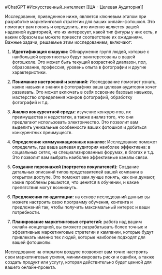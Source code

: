 #ChatGPT #Искусственный_интеллект 
[[ЦА - Целевая Аудитория]]

Исследование, приведенное ниже, является ключевым этапом при разработке маркетинговой стратегии для ваших онлайн-фотошкол. Это помогает вам понять и определить, кто именно является вашей надежной аудиторией, что их интересует, какой тип фигуры у них есть, и каким образом вы можете привести соответствие их ожиданиям. Важные задачи, решаемые этим исследованием, включают:

1. **Идентификация снаружи:** Обнаружение групп людей, которые с наибольшей вероятностью будут заинтересованы в вашей фотошколе. Это может быть текущий возрастной диапазон, пол, образование, профессия, уровень опыта в фотографии и другие характеристики.
    
2. **Понимание настроений и желаний:** Исследование помогает узнать, какие навыки и знания в фотографиях ваша целевая аудитория хочет развивать. Это может включать в себя освоение базовых навыков, мастерство определения жанров фотографий, обработку фотографий и т.д.
    
3. **Анализ конкурентной среды:** изучение конкурентов, их преимущества и недостатки, а также анализ того, что они предлагают использовать электричество. Это позволит вам выделить уникальные особенности ваших фотошкол и добиться конкурентных преимуществ.
    
4. **Определение коммуникационных каналов:** Исследование поможет определить, где ваша целевая аудитория наиболее эффективна: в социальных сетях, на специализированных форумах, в блогах и т.д. Это позволит вам выбрать наиболее эффективные каналы связи.
    
5. **Создание персонажей (портретов покупателей):** Создание детальных описаний типов представителей вашей компании в открытом доступе. Это поможет вам лучше понять, как они думают, какие проблемы решаются, что ценится в обучении, и какие препятствия могут возникнуть.
    
6. **Предложения по адаптации:** на основе исследований данных вы можете настроить свою программу обучения, контента и предложений так, чтобы получить максимальный интерес и ваши потребности.
    
7. **Планирование маркетинговых стратегий:** работа над вашим онлайн-концепцией, вы сможете разрабатывать более точные и эффективные маркетинговые стратегии и кампании, которые будут привлекать именно тех людей, которые наиболее подходят для вашей фотошколы.
    

Исследование на открытом воздухе позволяет вам точно настроить свои маркетинговые усилия, минимизировать риски и ошибки, а также создать продукт или услугу, которая действительно будет ценной для вашего онлайн-проекта.